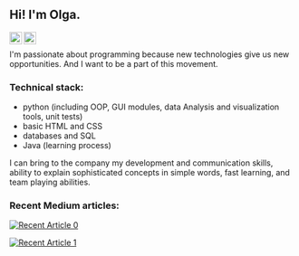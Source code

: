 ## Hi! I'm Olga.

<p><a href="https://www.linkedin.com/in/shebeolga/" rel="nofollow">
  <img align="left" alt="Olga Shebeko | LinkedIn" width="22px" src="https://user-images.githubusercontent.com/59893947/102355265-4dfcac00-3fb4-11eb-8487-c7433c26c3d0.png" style="max-width:100%;"></a>
<a href="https://shebeolga.medium.com/" rel="nofollow">
  <img align="left" alt="Olga Shebeko | Medium" width="22px" src="https://user-images.githubusercontent.com/59893947/102355522-a2a02700-3fb4-11eb-804d-d21b2d2c563f.png" style="max-width:100%;"></a></p><br>

<p>I'm passionate about programming because new technologies give us new opportunities. And I want to be a part of this movement.</p>

### Technical stack:
- python (including OOP, GUI modules, data Analysis and visualization tools, unit tests)
- basic HTML and CSS
- databases and SQL
- Java (learning process)

I can bring to the company my development and communication skills, ability to explain sophisticated concepts in simple words, fast learning, and team playing abilities.

### Recent Medium articles:

<a target="_blank" href="https://github-readme-medium-recent-article.vercel.app/medium/@shebeolga/0"><img src="https://github-readme-medium-recent-article.vercel.app/medium/@shebeolga/0" alt="Recent Article 0"> 

<a target="_blank" href="https://github-readme-medium-recent-article.vercel.app/medium/@shebeolga/1"><img src="https://github-readme-medium-recent-article.vercel.app/medium/@shebeolga/1" alt="Recent Article 1"> 



<!--
**shebeolga/shebeolga** is a ✨ _special_ ✨ repository because its `README.md` (this file) appears on your GitHub profile.

Here are some ideas to get you started:

- 🔭 I’m currently working on ...
- 🌱 I’m currently learning ...
- 👯 I’m looking to collaborate on ...
- 🤔 I’m looking for help with ...
- 💬 Ask me about ...
- 📫 How to reach me: ...
- 😄 Pronouns: ...
- ⚡ Fun fact: ...
-->
